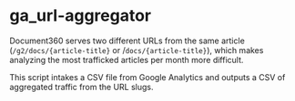 # ga_url-aggregator

Document360 serves two different URLs from the same article (`/g2/docs/{article-title}` or /`docs/{article-title}`), which makes analyzing the most trafficked articles per month more difficult.

This script intakes a CSV file from Google Analytics and outputs a CSV of aggregated traffic from the URL slugs. 
